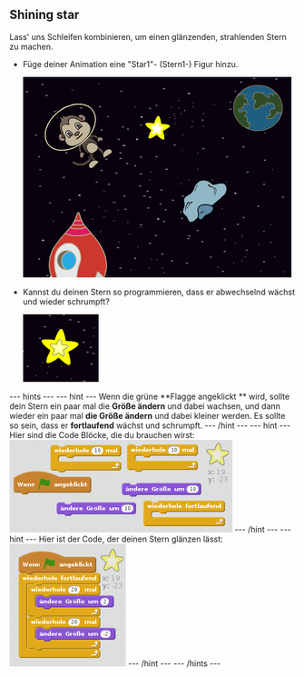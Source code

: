 ## Shining star

Lass' uns Schleifen kombinieren, um einen glänzenden, strahlenden Stern zu machen.

+ Füge deiner Animation eine "Star1"- (Stern1-) Figur hinzu.
    
    ![Hinzufügen einer Stern-Figur](images/space-star-sprite.png)

+ Kannst du deinen Stern so programmieren, dass er abwechselnd wächst und wieder schrumpft?
    
    ![Test eines glänzenden Sterns](images/space-star-test.png)

\--- hints \--- \--- hint \--- Wenn die grüne **Flagge angeklickt ** wird, sollte dein Stern ein paar mal die **Größe ändern** und dabei wachsen, und dann wieder ein paar mal **die Größe ändern** und dabei kleiner werden. Es sollte so sein, dass er **fortlaufend** wächst und schrumpft. \--- /hint \--- \--- hint \--- Hier sind die Code Blöcke, die du brauchen wirst: ![Blocks for a shining star](images/space-star-blocks.png) \--- /hint \--- \--- hint \--- Hier ist der Code, der deinen Stern glänzen lässt: ![Code for a shining star](images/space-star-code.png) \--- /hint \--- \--- /hints \---